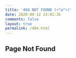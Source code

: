 ```yaml
---
title: '404 NOT FOUND (+^ω^+)'
date: 2020-09-12 23:01:35
comments: false
layout: true
permalink: /404.html
---
```


## Page Not Found